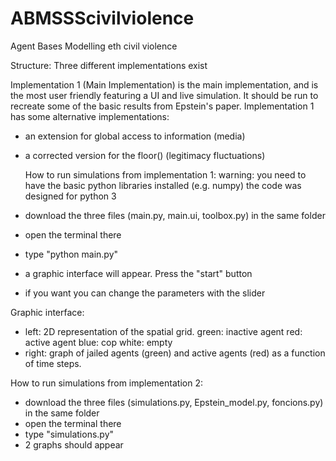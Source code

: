 # ABMSSScivilviolence
Agent Bases Modelling eth civil violence 

  Structure:
Three different implementations exist

Implementation 1 (Main Implementation) is the main implementation, and is the most user friendly featuring a UI and live simulation. It should be run to recreate some of the basic results from Epstein's paper.
Implementation 1 has some alternative implementations:
- an extension for global access to information (media)
- a corrected version for the floor() (legitimacy fluctuations)

  How to run simulations from implementation 1:
warning: you need to have the basic python libraries installed  (e.g. numpy)
the code was designed for python 3
- download the three files (main.py, main.ui, toolbox.py) in the same folder
- open the terminal there
- type "python main.py" 
- a graphic interface will appear. Press the "start" button
- if you want you can change the parameters with the slider

Graphic interface:
- left: 2D representation of the spatial grid. 
green: inactive agent
red: active agent
blue: cop
white: empty
- right: graph of jailed agents (green) and active agents (red) as a function of time steps.


How to run simulations from implementation 2:
- download the three files (simulations.py, Epstein_model.py, foncions.py) in the same folder
- open the terminal there
- type "simulations.py"
- 2 graphs should appear
 
